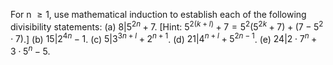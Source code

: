 For n $\geq{1}$, use mathematical induction to establish each of the following divisibility statements:
   (a) $8 | 5^{2n} + 7$. 
       [Hint: $5^{2(k+l)} + 7 = 5^2(5^{2k} + 7) + (7 - 5^2 \cdot 7)$.]
   (b) $15 | 2^{4n} - 1$.
   (c) $5 | 3^{3n+l} + 2^{n+1}$.
   (d) $21 | 4^{n+l}+ 5^{2n-1}$.
   (e) $24 | 2 \cdot 7^n + 3 \cdot 5^n - 5$.